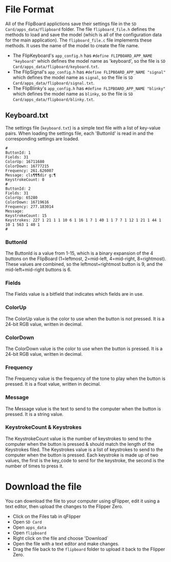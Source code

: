 # File Format

All of the FlipBoard applictions save their settings file in the `SD Card/apps_data/flipboard` folder.  The file `flipboard_file.h` defines the methods to load and save the model (which is all of the configuration data for the main application).  The `flipboard_file.c` file implements these methods.  It uses the name of the model to create the file name.  

- The FlipKeyboard's `app_config.h` has `#define FLIPBOARD_APP_NAME "keyboard"` which defines the model name as 'keyboard', so the file is `SD Card/apps_data/flipboard/keyboard.txt`.
- The FlipSignal's `app_config.h` has `#define FLIPBOARD_APP_NAME "signal"` which defines the model name as `signal`, so the file is `SD Card/apps_data/flipboard/signal.txt`.
- The FlipBlinky's `app_config.h` has `#define FLIPBOARD_APP_NAME "blinky"` which defines the model name as `blinky`, so the file is `SD Card/apps_data/flipboard/blinky.txt`.

## Keyboard.txt
The settings file (`keyboard.txt`) is a simple text file with a list of key-value pairs.  When loading the settings file, each 'ButtonId' is read in and the corresponding settings are loaded.  

```
#
ButtonId: 1
Fields: 31
ColorUp: 16711680
ColorDown: 16777215
Frequency: 261.626007
Message: cls¶¶¶dir g:¶
KeystrokeCount: 0
#
ButtonId: 2
Fields: 31
ColorUp: 65280
ColorDown: 16719616
Frequency: 277.183014
Message: 
KeystrokeCount: 15
Keystrokes: 227 1 21 1 1 10 6 1 16 1 7 1 40 1 1 7 7 1 12 1 21 1 44 1 10 1 563 1 40 1
#
```

### ButtonId
The ButtonId is a value from 1-15, which is a binary expansion of the 4 buttons on the FlipBoard (1=leftmost, 2=mid-left, 4=mid-right, 8=rightmost).  These values are combined, so the leftmost+rightmost button is 9, and the mid-left+mid-right buttons is 6.

### Fields
The Fields value is a bitfield that indicates which fields are in use.

### ColorUp
The ColorUp value is the color to use when the button is not pressed.  It is a 24-bit RGB value, written in decimal.

### ColorDown
The ColorDown value is the color to use when the button is pressed.  It is a 24-bit RGB value, written in decimal.

### Frequency
The Frequency value is the frequency of the tone to play when the button is pressed.  It is a float value, written in decimal.

### Message
The Message value is the text to send to the computer when the button is pressed.  It is a string value.

### KeystrokeCount & Keystrokes
The KeystrokeCount value is the number of keystrokes to send to the computer when the button is pressed & should match the length of the Keystrokes filed.  The Keystrokes value is a list of keystrokes to send to the computer when the button is pressed.  Each keystroke is made up of two values, the first is the key_code to send for the keystroke, the second is the number of times to press it.


# Download the file
You can download the file to your computer using qFlipper, edit it using a text editor, then upload the changes to the Flipper Zero.

- Click on the Files tab in qFlipper
- Open `SD Card`
- Open `apps_data`
- Open `flipboard`
- Right click on the file and choose 'Download`
- Open the file with a text editor and make changes.
- Drag the file back to the `flipboard` folder to upload it back to the Flipper Zero.
